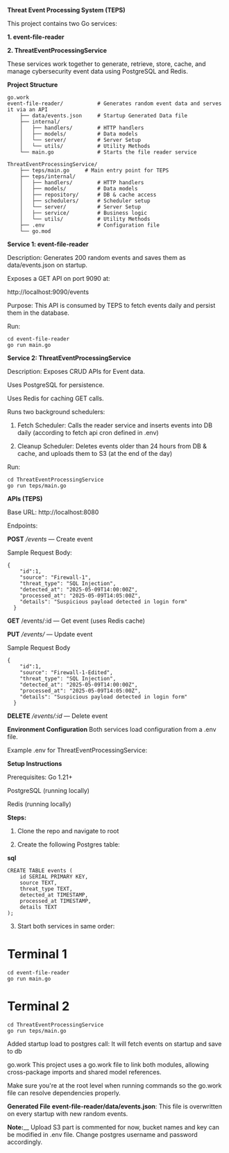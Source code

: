 **Threat Event Processing System (TEPS)**

This project contains two Go services:

**1. event-file-reader**

**2. ThreatEventProcessingService**

These services work together to generate, retrieve, store, cache, and manage cybersecurity event data using PostgreSQL and Redis.

**Project Structure**

```
go.work
event-file-reader/           # Generates random event data and serves it via an API
    ├── data/events.json     # Startup Generated Data file
    ├── internal/
    │   ├── handlers/        # HTTP handlers
    │   ├── models/          # Data models
    │   └── server/          # Server Setup
    │   └── utils/           # Utility Methods
    └── main.go              # Starts the file reader service

ThreatEventProcessingService/
    ├── teps/main.go     # Main entry point for TEPS
    ├── teps/internal/
    │   ├── handlers/        # HTTP handlers
    │   ├── models/          # Data models
    │   ├── repository/      # DB & cache access
    │   ├── schedulers/      # Scheduler setup
    │   └── server/          # Server Setup
    │   ├── service/         # Business logic
    │   └── utils/           # Utility Methods
    ├── .env                 # Configuration file
    └── go.mod

```

**Service 1: event-file-reader**

Description:
Generates 200 random events and saves them as data/events.json on startup.

Exposes a GET API on port 9090 at:

http://localhost:9090/events

Purpose: This API is consumed by TEPS to fetch events daily and persist them in the database.

Run:
```
cd event-file-reader
go run main.go
```

**Service 2: ThreatEventProcessingService**

Description:
Exposes CRUD APIs for Event data.

Uses PostgreSQL for persistence.

Uses Redis for caching GET calls.

Runs two background schedulers:

1. Fetch Scheduler: Calls the reader service and inserts events into DB daily (according to fetch api cron defined in .env)

2. Cleanup Scheduler: Deletes events older than 24 hours from DB & cache, and uploads them to S3 (at the end of the day)

Run:
```
cd ThreatEventProcessingService
go run teps/main.go
```

**APIs (TEPS)**

Base URL:
http://localhost:8080

Endpoints:

**POST** _/events_ — Create event

Sample Request Body:

```
{
    "id":1,
    "source": "Firewall-1",
    "threat_type": "SQL Injection",
    "detected_at": "2025-05-09T14:00:00Z",
    "processed_at": "2025-05-09T14:05:00Z",
    "details": "Suspicious payload detected in login form"
  }
```

**GET** /events/:id — Get event (uses Redis cache)

**PUT** _/events/_ — Update event

Sample Request Body
```
{
    "id":1,
    "source": "Firewall-1-Edited",
    "threat_type": "SQL Injection",
    "detected_at": "2025-05-09T14:00:00Z",
    "processed_at": "2025-05-09T14:05:00Z",
    "details": "Suspicious payload detected in login form"
  }
```

**DELETE** _/events/:id_ — Delete event

**Environment Configuration**
Both services load configuration from a .env file.

Example .env for ThreatEventProcessingService:

**Setup Instructions**

Prerequisites:
Go 1.21+

PostgreSQL (running locally)

Redis (running locally)

**Steps:**

1. Clone the repo and navigate to root

2. Create the following Postgres table:

**sql**

```
CREATE TABLE events (
    id SERIAL PRIMARY KEY,
    source TEXT,
    threat_type TEXT,
    detected_at TIMESTAMP,
    processed_at TIMESTAMP,
    details TEXT
);
```

3. Start both services in same order:

# Terminal 1
```
cd event-file-reader
go run main.go
```

# Terminal 2
```
cd ThreatEventProcessingService
go run teps/main.go
```
Added startup load to postgres call: It will fetch events on startup and save to db

go.work
This project uses a go.work file to link both modules, allowing cross-package imports and shared model references.

Make sure you're at the root level when running commands so the go.work file can resolve dependencies properly.

**Generated File**
**event-file-reader/data/events.json**: This file is overwritten on every startup with new random events.

**Note:**__ Upload S3 part is commented for now, bucket names and key can be modified in .env file. Change postgres username and password accordingly.
